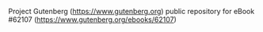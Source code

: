 Project Gutenberg (https://www.gutenberg.org) public repository for eBook #62107 (https://www.gutenberg.org/ebooks/62107)
